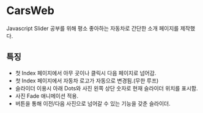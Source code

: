 # CarsWeb
Javascript Slider 공부를 위해 평소 좋아하는 자동차로 간단한 소개 페이지를 제작했다.
<h2>특징</h2>
<ul>
  <li>첫 Index 페이지에서 아무 곳이나 클릭시 다음 페이지로 넘어감.</li>
  <li>첫 Index 페이지에서 자동차 로고가 자동으로 변경됨.(무한 루프)</li>
  <li>슬라이더 이용시 아래 Dots와 사진 왼쪽 상단 숫자로 현재 슬라이더 위치를 표시함.</li>
  <li>사진 Fade 애니메이션 적용.</li>
  <li>버튼을 통해 이전/다음 사진으로 넘어갈 수 있는 기능을 갖춘 슬라이더.</li>
</ul>

